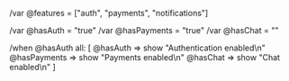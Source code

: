 /var @features = ["auth", "payments", "notifications"]

/var @hasAuth = "true"
/var @hasPayments = "true"
/var @hasChat = ""

/when @hasAuth all: [
  @hasAuth => show "Authentication enabled\n"
  @hasPayments => show "Payments enabled\n"
  @hasChat => show "Chat enabled\n"
]